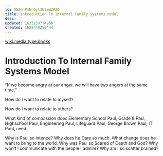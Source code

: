 ```yaml
---
id: 55ZehPmNn0yl3UtmWZPZQ
title: Introduction To Internal Family Systems Model
desc: ''
updated: 1633230774950
created: 1628449250444
---
```


[wiki.media.type.books](../Type/books.md)
# Introduction To Internal Family Systems Model
“If we become angry at our anger, we will have two angers at the same time.”

How do I want to relate to myself?

How do I want to relate to others?

What kind of compassion does Elementary School Paul, Grade 8 Paul, Highschool Paul, Engineering Paul, Lifeguard Paul, George Brown Paul, IT Paul, need.

Why is Paul so Intence? Why does he Care so much. What change does he want to bring to the world. Why was Paul so Scared of Death and God? Why won't I communicate with the people I admire? Why am I so scatter brained?
